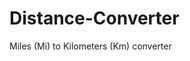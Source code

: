 # Distance-Converter
Miles (Mi) to Kilometers (Km) converter
<!DOCTYPE html>
<html>
<head>
   <!--
      JavaScript 6th Edition
      Chapter 4
      Hands-on Project 4-5

      Author: Russ LaScala
      Date:  11.15.17 

      Filename: index.htm
   -->
   <meta charset="utf-8" />
   <meta name="viewport" content="width=device-width, initial-scale=1.0" />
   <title>Distance Converter</title>
   <link rel="stylesheet" href="styles.css" />
   <script src="modernizr.custom.05819.js"></script>
</head>

<body>
   <header>
      <h1>
         Distance Converter
      </h1>
   </header>

   <article>
      <h2>Miles (Mi) to Kilometers (Km) converter</h2>
      <form>
          <fieldset>
            <label for="mValue">
              Enter distance in miles
            </label>
            <input type="number" id="mValue" />
          </fieldset>
          <fieldset>
            <button type="button" id="convertButton">Convert to Km</button>
          </fieldset>
          <fieldset>
             <p>Distance in kilometers</p>
            <p id="kValue"></p>
          </fieldset>
     </form>
   </article>
   
   <article>
      <h2>Kilometers (Km) to Miles (Mi) converter</h2>
      <form>
          <fieldset>
            <label for="kkValue">
              Enter distance in Kilometers
            </label>
            <input type="number" id="kkValue" />
          </fieldset>
          <fieldset>
            <button type="button" id="convertButtons">Convert to Mi</button>
          </fieldset>
          <fieldset>
             <p>Distance in Miles</p>
            <p id="mmValue"></p>
          </fieldset>
     </form>
   </article>
   <script>
   //mi to km
	var kilometerElement = document.getElementById("kValue");
      var mileElement = document.getElementById("mValue");
      function convert() {
         var km = mileElement.value * 1.6
         kilometerElement.innerHTML = km;
      }
      
      // add backward compatible event listener to Convert to Km button and clear form
      var submitButton = document.getElementById("convertButton");
      if (submitButton.addEventListener) {
         submitButton.addEventListener("click", convert, false); 
         window.addEventListener("load", function() {
            document.getElementById('mValue').innerHTML = ""; // clear last miles value on reload
            document.getElementById('kValue').innerHTML = ""; // clear previous results on reload 
         }, false);
      } else if (submitButton.attachEvent)  {
         submitButton.attachEvent("onclick", convert);
         window.attachEvent("onload", function() {
            document.getElementById('mValue').innerHTML = ""; // clear last miles value on reload
            document.getElementById('kValue').innerHTML = ""; // clear previous results on reload 
         });
      }
	  </script>
	  
	  <script>
	  //km to mi new
	   var milesElement = document.getElementById("mmValue");
      var kilometersElement = document.getElementById("kkValue");
      function convert() {
         var mi = kilometersElement.value * 0.6;
         milesElement.innerHTML = mi;
      }
      
      // add backward compatible event listener to Convert to Km button and clear form
      var submitButton = document.getElementById("convertButtons");
      if (submitButton.addEventListener) {
         submitButton.addEventListener("click", convert, false); 
         window.addEventListener("load", function() {
            document.getElementById('kkValue').innerHTML = ""; // clear last miles value on reload
            document.getElementById('mmValue').innerHTML = ""; // clear previous results on reload 
         }, false);
      } else if (submitButton.attachEvent)  {
         submitButton.attachEvent("onclick", convert);
         window.attachEvent("onload", function() {
            document.getElementById('mmValue').innerHTML = ""; // clear last miles value on reload
            document.getElementById('kkValue').innerHTML = ""; // clear previous results on reload 
         });
      }
   </script>
</body>
</html>
